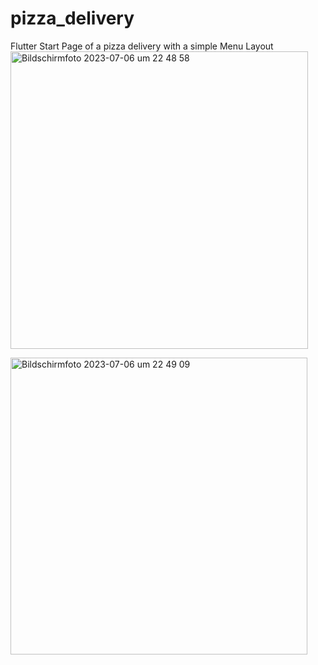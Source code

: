 # pizza_delivery
Flutter Start Page of a pizza delivery with a simple Menu Layout
<img width="476" alt="Bildschirmfoto 2023-07-06 um 22 48 58" src="https://github.com/abdullahmkr/pizza_delivery/assets/92608003/4bc6cc74-fcf2-470c-b7bb-85a022c5a2eb">


<img width="475" alt="Bildschirmfoto 2023-07-06 um 22 49 09" src="https://github.com/abdullahmkr/pizza_delivery/assets/92608003/c32c3be2-2d2d-49b4-bd1f-644a0bb2293f">
